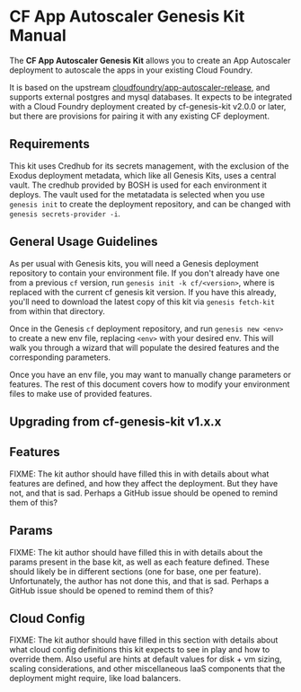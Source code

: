 # CF App Autoscaler Genesis Kit Manual

The **CF App Autoscaler Genesis Kit** allows you to create an App Autoscaler
deployment to autoscale the apps in your existing Cloud Foundry.

It is based on the upstream [cloudfoundry/app-autoscaler-release][cfaar], and
supports external postgres and mysql databases.  It expects to be integrated
with a Cloud Foundry deployment created by cf-genesis-kit v2.0.0 or later, but
there are provisions for pairing it with any existing CF deployment.

[cfaar]: https://github.com/coudfoundry/app-autoscaler-release

## Requirements

This kit uses Credhub for its secrets management, with the exclusion of the
Exodus deployment metadata, which like all Genesis Kits, uses a central vault.
The credhub provided by BOSH is used for each environment it deploys.  The
vault used for the metatadata is selected when you use `genesis init` to
create the deployment repository, and can be changed with `genesis
secrets-provider -i`.

## General Usage Guidelines

As per usual with Genesis kits, you will need a Genesis deployment repository
to contain your environment file.  If you don't already have one from a
previous `cf` version, run `genesis init -k cf/<version>`, where <version> is
replaced with the current cf genesis kit version.  If you have this already,
you'll need to download the latest copy of this kit via `genesis fetch-kit`
from within that directory.

Once in the Genesis `cf` deployment repository, and run `genesis new <env>` to
create a new env file, replacing `<env>` with your desired env.  This will
walk you through a wizard that will populate the desired features and the
corresponding parameters.

Once you have an env file, you may want to manually change parameters or
features. The rest of this document covers how to modify your environment
files to make use of provided features.

## Upgrading from cf-genesis-kit v1.x.x


## Features

FIXME: The kit author should have filled this in with details
about what features are defined, and how they affect the deployment. But they
have not, and that is sad. Perhaps a GitHub issue should be opened to remind
them of this?

Params
------

FIXME: The kit author should have filled this in with details about the params
present in the base kit, as well as each feature defined. These should likely
be in different sections (one for base, one per feature). Unfortunately,
the author has not done this, and that is sad. Perhaps a GitHub issue
should be opened to remind them of this?

Cloud Config
------------

FIXME: The kit author should have filled in this section with details about
what cloud config definitions this kit expects to see in play and how to
override them. Also useful are hints at default values for disk + vm sizing,
scaling considerations, and other miscellaneous IaaS components that the deployment
might require, like load balancers.
